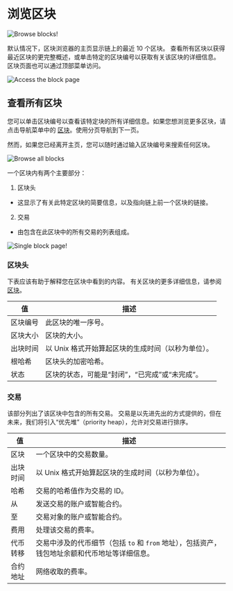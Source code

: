 # 浏览区块

![Browse blocks!](../../../assets/images/block-tx.png "View blocks on zkSync")

默认情况下，区块浏览器的主页显示链上的最近 10 个区块。
查看所有区块以获得最近区块的更完整概述，或单击特定的区块编号以获取有关该区块的详细信息。
区块页面也可以通过顶部菜单访问。

![Access the block page](../../../assets/images/block-menu.png "Blocks menu")

## 查看所有区块

您可以单击区块编号以查看该特定块的所有详细信息。如果您想浏览更多区块，请点击导航菜单中的 [区块](https://explorer.zksync.io/blocks/)。使用分页导航到下一页。

然而，如果您已经离开主页，您可以随时通过输入区块编号来搜索任何区块。

![Browse all blocks](../../../assets/images/view-block.png "Browse all blocks")

一个区块内有两个主要部分：

1. 区块头
- 这显示了有关此特定区块的简要信息，以及指向链上前一个区块的链接。
2. 交易
- 由包含在此区块中的所有交易的列表组成。

![Single block page!](../../../assets/images/single-block.png "View a single block")

### 区块头

下表应该有助于解释您在区块中看到的内容。
有关区块的更多详细信息，请参阅 [区块](../../../dev/developer-guides/transactions/blocks.md)。

| 值    | 描述                           |
| ---- | ---------------------------- |
| 区块编号 | 此区块的唯一序号。                    |
| 区块大小 | 区块的大小。                       |
| 出块时间 | 以 Unix 格式开始算起区块的生成时间（以秒为单位）。 |
| 根哈希  | 区块头的加密哈希。                    |
| 状态   | 区块的状态，可能是“封闭”，“已完成”或“未完成”。   |

### 交易

该部分列出了该区块中包含的所有交易。
交易是以先进先出的方式提供的，但在未来，我们将引入“优先堆”（priority heap），允许对交易进行排序。

| 值    | 描述                                                     |
| ---- | ------------------------------------------------------ |
| 区块   | 一个区块中的交易数量。                                            |
| 出块时间 | 以 Unix 格式开始算起区块的生成时间（以秒为单位）。                           |
| 哈希   | 交易的哈希值作为交易的 ID。                                        |
| 从    | 发送交易的账户或智能合约。                                          |
| 至    | 交易对象的账户或智能合约。                                          |
| 费用   | 处理该交易的费率。                                              |
| 代币转移 | 交易中涉及的代币细节（包括 `to` 和 `from` 地址），包括资产，钱包地址余额和代币地址等详细信息。 |
| 合约地址 | 网络收取的费率。                                               |